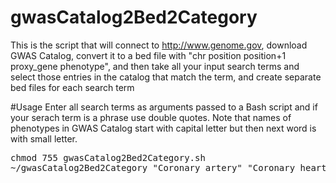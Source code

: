 # gwasCatalog2Bed2Category
This is the script that will connect to http://www.genome.gov, download GWAS Catalog, convert it to a bed file with "chr position position+1 proxy_gene phenotype", and then take all your input search terms and select those entries in the catalog that match the term, and create separate bed files for each search term

#Usage
Enter all search terms as arguments passed to a Bash script and if your serach term is a phrase use double quotes. Note that names of phenotypes in GWAS Catalog start with capital letter but then next word is with small letter.
<pre>
chmod 755 gwasCatalog2Bed2Category.sh
~/gwasCatalog2Bed2Category "Coronary artery" "Coronary heart" "Bipolar disorder"
</pre>
